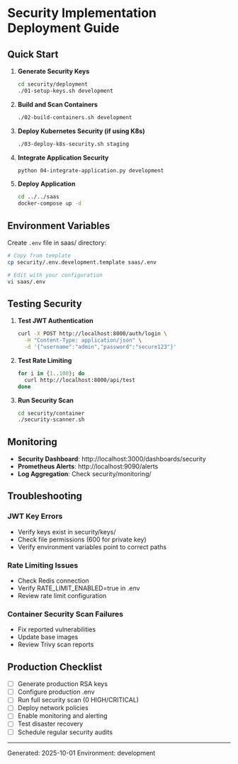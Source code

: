 # Security Implementation Deployment Guide

## Quick Start

1. **Generate Security Keys**
   ```bash
   cd security/deployment
   ./01-setup-keys.sh development
   ```

2. **Build and Scan Containers**
   ```bash
   ./02-build-containers.sh development
   ```

3. **Deploy Kubernetes Security (if using K8s)**
   ```bash
   ./03-deploy-k8s-security.sh staging
   ```

4. **Integrate Application Security**
   ```bash
   python 04-integrate-application.py development
   ```

5. **Deploy Application**
   ```bash
   cd ../../saas
   docker-compose up -d
   ```

## Environment Variables

Create `.env` file in saas/ directory:

```bash
# Copy from template
cp security/.env.development.template saas/.env

# Edit with your configuration
vi saas/.env
```

## Testing Security

1. **Test JWT Authentication**
   ```bash
   curl -X POST http://localhost:8000/auth/login \
     -H "Content-Type: application/json" \
     -d '{"username":"admin","password":"secure123"}'
   ```

2. **Test Rate Limiting**
   ```bash
   for i in {1..100}; do
     curl http://localhost:8000/api/test
   done
   ```

3. **Run Security Scan**
   ```bash
   cd security/container
   ./security-scanner.sh
   ```

## Monitoring

- **Security Dashboard**: http://localhost:3000/dashboards/security
- **Prometheus Alerts**: http://localhost:9090/alerts
- **Log Aggregation**: Check security/monitoring/

## Troubleshooting

### JWT Key Errors
- Verify keys exist in security/keys/
- Check file permissions (600 for private key)
- Verify environment variables point to correct paths

### Rate Limiting Issues
- Check Redis connection
- Verify RATE_LIMIT_ENABLED=true in .env
- Review rate limit configuration

### Container Security Scan Failures
- Fix reported vulnerabilities
- Update base images
- Review Trivy scan reports

## Production Checklist

- [ ] Generate production RSA keys
- [ ] Configure production .env
- [ ] Run full security scan (0 HIGH/CRITICAL)
- [ ] Deploy network policies
- [ ] Enable monitoring and alerting
- [ ] Test disaster recovery
- [ ] Schedule regular security audits

---
Generated: 2025-10-01
Environment: development
